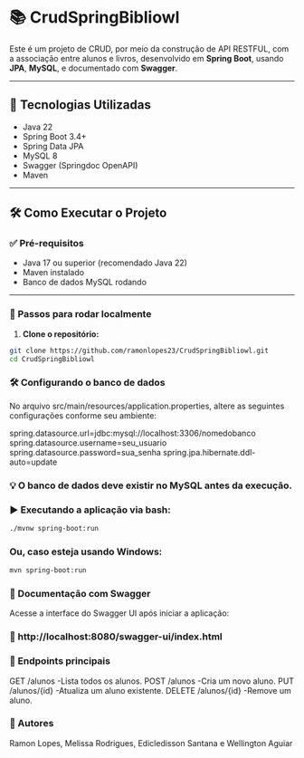 # 📚 CrudSpringBibliowl

Este é um projeto de CRUD, por meio da construção de API RESTFUL, com a associação entre alunos e livros, desenvolvido em **Spring Boot**, usando **JPA**, **MySQL**, e documentado com **Swagger**. 

---

## 🚀 Tecnologias Utilizadas

- Java 22  
- Spring Boot 3.4+  
- Spring Data JPA  
- MySQL 8  
- Swagger (Springdoc OpenAPI)  
- Maven

---

## 🛠️ Como Executar o Projeto

### ✅ Pré-requisitos

- Java 17 ou superior (recomendado Java 22)  
- Maven instalado  
- Banco de dados MySQL rodando

---

### 🔧 Passos para rodar localmente

1. **Clone o repositório:**

```bash
git clone https://github.com/ramonlopes23/CrudSpringBibliowl.git
cd CrudSpringBibliowl
```

### 🛠️ Configurando o banco de dados
No arquivo src/main/resources/application.properties, altere as seguintes configurações conforme seu ambiente:


spring.datasource.url=jdbc:mysql://localhost:3306/nomedobanco
spring.datasource.username=seu_usuario
spring.datasource.password=sua_senha
spring.jpa.hibernate.ddl-auto=update

### 💡 O banco de dados deve existir no MySQL antes da execução.

### ▶️ Executando a aplicação via bash:

```bash
./mvnw spring-boot:run
```
### Ou, caso esteja usando Windows:
```bash
mvn spring-boot:run
```
### 📑 Documentação com Swagger
Acesse a interface do Swagger UI após iniciar a aplicação:

### 🔗 http://localhost:8080/swagger-ui/index.html

### 🧪 Endpoints principais
GET /alunos -Lista todos os alunos.
POST /alunos -Cria um novo aluno.
PUT /alunos/{id} -Atualiza um aluno existente.
DELETE /alunos/{id} -Remove um aluno.


### 👤 Autores
Ramon Lopes, Melissa Rodrigues, Edicledisson Santana e Wellington Aguiar

